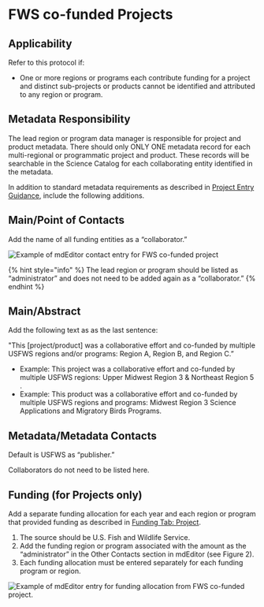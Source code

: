 # FWS co-funded Projects

## Applicability

Refer to this protocol if:

* One or more regions or programs each contribute funding for a project and distinct sub-projects or products cannot be identified and attributed to any region or program.

## Metadata Responsibility

The lead region or program data manager is responsible for project and product metadata. There should only ONLY ONE metadata record for each multi-regional or programmatic project and product. These records will be searchable in the Science Catalog for each collaborating entity identified in the metadata.

In addition to standard metadata requirements as described in [Project Entry Guidance](../../project-entry-guidance/), include the following additions.

## Main/Point of Contacts

Add the name of all funding entities as a “collaborator.”

![Example of mdEditor contact entry for FWS co-funded project](../../.gitbook/assets/image%20%2844%29.png)

{% hint style="info" %}
The lead region or program should be listed as “administrator” and does not need to be added again as a “collaborator.”
{% endhint %}

## Main/Abstract

Add the following text as as the last sentence:

"This \[project/product\] was a collaborative effort and co-funded by multiple USFWS regions and/or programs: Region A, Region B, and Region C.”

* Example: This project was a collaborative effort and co-funded by multiple USFWS regions: Upper Midwest Region 3 & Northeast Region 5 .
* Example: This product was a collaborative effort and co-funded by multiple USFWS regions and programs:  Midwest Region 3 Science Applications and Migratory Birds Programs.

## Metadata/Metadata Contacts

Default is USFWS as “publisher.”

Collaborators do not need to be listed here.

## Funding \(for Projects only\)

Add a separate funding allocation for each year and each region or program that provided funding as described in [Funding Tab: Project](../../project-entry-guidance/funding-tab.md).

1. The source should be U.S. Fish and Wildlife Service.
2. Add the funding region or program associated with the amount as the “administrator” in the Other Contacts section in mdEditor \(see Figure 2\).
3. Each funding allocation must be entered separately for each funding program or region.

![Example of mdEditor entry for funding allocation from FWS co-funded project.](../../.gitbook/assets/image%20%2845%29.png)

